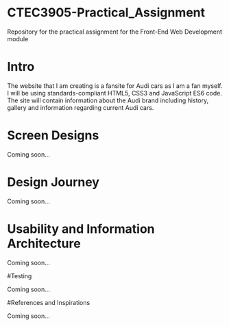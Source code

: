 # CTEC3905-Practical_Assignment
Repository for the practical assignment for the Front-End Web Development module

# Intro 

The website that I am creating is a fansite for Audi cars as I am a fan myself. I will be using standards-compliant HTML5, CSS3 and JavaScript ES6 code. The site will contain information about the Audi brand including history, gallery and information regarding current Audi cars.

# Screen Designs

Coming soon...

# Design Journey

Coming soon...

# Usability and Information Architecture

Coming soon...

#Testing

Coming soon...

#References and Inspirations

Coming soon...



